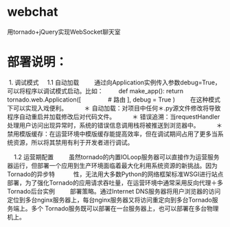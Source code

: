 # webchat
用tornado+jQuery实现WebSocket聊天室

# 部署说明：
  1. 调试模式
     1.1 自动加载
         通过向Application实例传入参数debug=True，可以将程序以调试模式启动。比如：
         def make_app():
             return tornado.web.Application([
                # 路由
                ],
                debug = True
              )
         在这种模式下可以实现入戏便利。
          ＊ 自动加载：对项目中任何＊.py源文件修改将导致程序自动重启并加载修改后对代码文件。
          ＊ 错误追溯：当requestHandler处理用户访问出现异常时，系统的错误信息调用栈将被推送到浏览器中。
          ＊ 禁用模版缓存：在运营环境中模版缓存能提高效率，但在调试期间占用了更多当系统资源，所以将其禁用有利于开发者进行调试。
          
     1.2 运营期配置
         虽然tornado的内置IOLoop服务器可以直接作为运营服务器运行，但部署一个应用到生产环境面临着最大化利用系统资源的新挑战。因为Tornado的异步特            性，无法用大多数Python的网络框架标准WSGI进行站点部署，为了强化Tornado的应用请求吞吐量，在运营环境中通常采用反向代理＋多 Tornado后台实例          部署策略。通过Internet DNS服务器将用户浏览器的访问定位到多台nginx服务器上，每台nginx服务器又将访问重定向到多台Tornado服务端上。多个              Tornado服务既可以部署在一台服务器上，也可以部署在多台物理机上。
